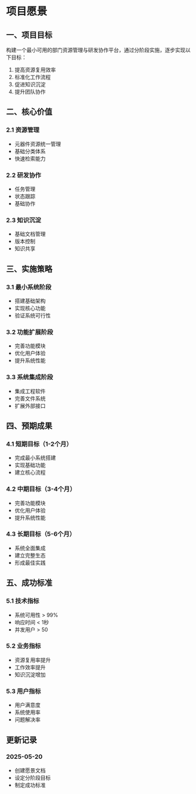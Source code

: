 # 项目愿景

## 一、项目目标

构建一个最小可用的部门资源管理与研发协作平台，通过分阶段实施，逐步实现以下目标：

1. 提高资源复用效率
2. 标准化工作流程
3. 促进知识沉淀
4. 提升团队协作

## 二、核心价值

### 2.1 资源管理
- 元器件资源统一管理
- 基础分类体系
- 快速检索能力

### 2.2 研发协作
- 任务管理
- 状态跟踪
- 基础协作

### 2.3 知识沉淀
- 基础文档管理
- 版本控制
- 知识共享

## 三、实施策略

### 3.1 最小系统阶段
- 搭建基础架构
- 实现核心功能
- 验证系统可行性

### 3.2 功能扩展阶段
- 完善功能模块
- 优化用户体验
- 提升系统性能

### 3.3 系统集成阶段
- 集成工程软件
- 完善文件系统
- 扩展外部接口

## 四、预期成果

### 4.1 短期目标（1-2个月）
- 完成最小系统搭建
- 实现基础功能
- 建立核心流程

### 4.2 中期目标（3-4个月）
- 完善功能模块
- 优化用户体验
- 提升系统性能

### 4.3 长期目标（5-6个月）
- 系统全面集成
- 建立完整生态
- 形成最佳实践

## 五、成功标准

### 5.1 技术指标
- 系统可用性 > 99%
- 响应时间 < 1秒
- 并发用户 > 50

### 5.2 业务指标
- 资源复用率提升
- 工作效率提升
- 知识沉淀增加

### 5.3 用户指标
- 用户满意度
- 系统使用率
- 问题解决率

## 更新记录

### 2025-05-20
- 创建愿景文档
- 设定分阶段目标
- 制定成功标准 